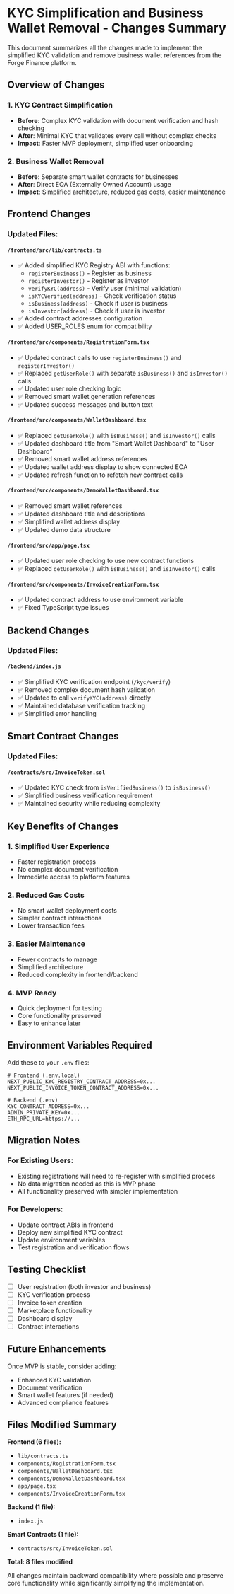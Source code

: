 # KYC Simplification and Business Wallet Removal - Changes Summary

This document summarizes all the changes made to implement the simplified KYC validation and remove business wallet references from the Forge Finance platform.

## Overview of Changes

### 1. **KYC Contract Simplification**
- **Before**: Complex KYC validation with document verification and hash checking
- **After**: Minimal KYC that validates every call without complex checks
- **Impact**: Faster MVP deployment, simplified user onboarding

### 2. **Business Wallet Removal**
- **Before**: Separate smart wallet contracts for businesses
- **After**: Direct EOA (Externally Owned Account) usage
- **Impact**: Simplified architecture, reduced gas costs, easier maintenance

## Frontend Changes

### Updated Files:

#### `/frontend/src/lib/contracts.ts`
- ✅ Added simplified KYC Registry ABI with functions:
  - `registerBusiness()` - Register as business
  - `registerInvestor()` - Register as investor  
  - `verifyKYC(address)` - Verify user (minimal validation)
  - `isKYCVerified(address)` - Check verification status
  - `isBusiness(address)` - Check if user is business
  - `isInvestor(address)` - Check if user is investor
- ✅ Added contract addresses configuration
- ✅ Added USER_ROLES enum for compatibility

#### `/frontend/src/components/RegistrationForm.tsx`
- ✅ Updated contract calls to use `registerBusiness()` and `registerInvestor()`
- ✅ Replaced `getUserRole()` with separate `isBusiness()` and `isInvestor()` calls
- ✅ Updated user role checking logic
- ✅ Removed smart wallet generation references
- ✅ Updated success messages and button text

#### `/frontend/src/components/WalletDashboard.tsx`
- ✅ Replaced `getUserRole()` with `isBusiness()` and `isInvestor()` calls
- ✅ Updated dashboard title from "Smart Wallet Dashboard" to "User Dashboard"
- ✅ Removed smart wallet address references
- ✅ Updated wallet address display to show connected EOA
- ✅ Updated refresh function to refetch new contract calls

#### `/frontend/src/components/DemoWalletDashboard.tsx`
- ✅ Removed smart wallet references
- ✅ Updated dashboard title and descriptions
- ✅ Simplified wallet address display
- ✅ Updated demo data structure

#### `/frontend/src/app/page.tsx`
- ✅ Updated user role checking to use new contract functions
- ✅ Replaced `getUserRole()` with `isBusiness()` and `isInvestor()` calls

#### `/frontend/src/components/InvoiceCreationForm.tsx`
- ✅ Updated contract address to use environment variable
- ✅ Fixed TypeScript type issues

## Backend Changes

### Updated Files:

#### `/backend/index.js`
- ✅ Simplified KYC verification endpoint (`/kyc/verify`)
- ✅ Removed complex document hash validation
- ✅ Updated to call `verifyKYC(address)` directly
- ✅ Maintained database verification tracking
- ✅ Simplified error handling

## Smart Contract Changes

### Updated Files:

#### `/contracts/src/InvoiceToken.sol`
- ✅ Updated KYC check from `isVerifiedBusiness()` to `isBusiness()`
- ✅ Simplified business verification requirement
- ✅ Maintained security while reducing complexity

## Key Benefits of Changes

### 1. **Simplified User Experience**
- Faster registration process
- No complex document verification
- Immediate access to platform features

### 2. **Reduced Gas Costs**
- No smart wallet deployment costs
- Simpler contract interactions
- Lower transaction fees

### 3. **Easier Maintenance**
- Fewer contracts to manage
- Simplified architecture
- Reduced complexity in frontend/backend

### 4. **MVP Ready**
- Quick deployment for testing
- Core functionality preserved
- Easy to enhance later

## Environment Variables Required

Add these to your `.env` files:

```env
# Frontend (.env.local)
NEXT_PUBLIC_KYC_REGISTRY_CONTRACT_ADDRESS=0x...
NEXT_PUBLIC_INVOICE_TOKEN_CONTRACT_ADDRESS=0x...

# Backend (.env)
KYC_CONTRACT_ADDRESS=0x...
ADMIN_PRIVATE_KEY=0x...
ETH_RPC_URL=https://...
```

## Migration Notes

### For Existing Users:
- Existing registrations will need to re-register with simplified process
- No data migration needed as this is MVP phase
- All functionality preserved with simpler implementation

### For Developers:
- Update contract ABIs in frontend
- Deploy new simplified KYC contract
- Update environment variables
- Test registration and verification flows

## Testing Checklist

- [ ] User registration (both investor and business)
- [ ] KYC verification process
- [ ] Invoice token creation
- [ ] Marketplace functionality
- [ ] Dashboard display
- [ ] Contract interactions

## Future Enhancements

Once MVP is stable, consider adding:
- Enhanced KYC validation
- Document verification
- Smart wallet features (if needed)
- Advanced compliance features

## Files Modified Summary

**Frontend (6 files):**
- `lib/contracts.ts`
- `components/RegistrationForm.tsx`
- `components/WalletDashboard.tsx`
- `components/DemoWalletDashboard.tsx`
- `app/page.tsx`
- `components/InvoiceCreationForm.tsx`

**Backend (1 file):**
- `index.js`

**Smart Contracts (1 file):**
- `contracts/src/InvoiceToken.sol`

**Total: 8 files modified**

All changes maintain backward compatibility where possible and preserve core functionality while significantly simplifying the implementation.

